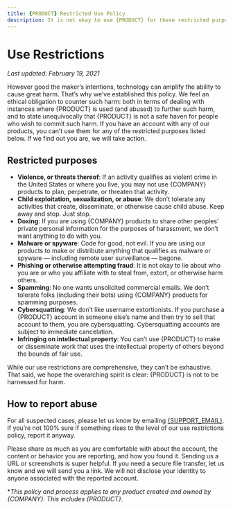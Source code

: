 ```yaml
---
title: {PRODUCT} Restricted Use Policy
description: It is not okay to use {PRODUCT} for these restricted purposes.
---
```


# Use Restrictions

*Last updated: February 19, 2021*

However good the maker’s intentions, technology can amplify the ability to cause great harm. That’s why we’ve established this policy. We feel an ethical obligation to counter such harm: both in terms of dealing with instances where {PRODUCT} is used (and abused) to further such harm, and to state unequivocally that {PRODUCT} is not a safe haven for people who wish to commit such harm. If you have an account with any of our products, you can’t use them for any of the restricted purposes listed below. If we find out you are, we will take action.

## Restricted purposes

* **Violence, or threats thereof**: If an activity qualifies as violent crime in the United States or where you live, you may not use {COMPANY} products to plan, perpetrate, or threaten that activity.
* **Child exploitation, sexualization, or abuse**: We don’t tolerate any activities that create, disseminate, or otherwise cause child abuse. Keep away and stop. Just stop.
* **Doxing**: If you are using {COMPANY} products to share other peoples’ private personal information for the purposes of harassment, we don’t want anything to do with you.
* **Malware or spyware**: Code for good, not evil. If you are using our products to make or distribute anything that qualifies as malware or spyware — including remote user surveillance — begone.
* **Phishing or otherwise attempting fraud**: It is not okay to lie about who you are or who you affiliate with to steal from, extort, or otherwise harm others.
* **Spamming**: No one wants unsolicited commercial emails. We don’t tolerate folks (including their bots) using {COMPANY} products for spamming purposes.
* **Cybersquatting**: We don’t like username extortionists. If you purchase a {PRODUCT} account in someone else’s name and then try to sell that account to them, you are cybersquatting. Cybersquatting accounts are subject to immediate cancelation.
* **Infringing on intellectual property**: You can’t use {PRODUCT} to make or disseminate work that uses the intellectual property of others beyond the bounds of fair use.

While our use restrictions are comprehensive, they can’t be exhaustive. That said, we hope the overarching spirit is clear: {PRODUCT} is not to be harnessed for harm.

## How to report abuse

For all suspected cases, please let us know by emailing [{SUPPORT_EMAIL}](mailto:{SUPPORT_EMAIL}). If you’re not 100% sure if something rises to the level of our use restrictions policy, report it anyway.

Please share as much as you are comfortable with about the account, the content or behavior you are reporting, and how you found it. Sending us a URL or screenshots is super helpful. If you need a secure file transfer, let us know and we will send you a link. We will not disclose your identity to anyone associated with the reported account.


**This policy and process applies to any product created and owned by {COMPANY}. This includes {PRODUCT}.*
